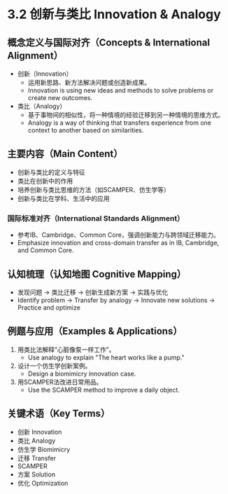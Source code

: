 # 3.2 创新与类比 Innovation & Analogy

## 概念定义与国际对齐（Concepts & International Alignment）

- 创新（Innovation）
  - 运用新思路、新方法解决问题或创造新成果。
  - Innovation is using new ideas and methods to solve problems or create new outcomes.
- 类比（Analogy）
  - 基于事物间的相似性，将一种情境的经验迁移到另一种情境的思维方式。
  - Analogy is a way of thinking that transfers experience from one context to another based on similarities.

## 主要内容（Main Content）

- 创新与类比的定义与特征
- 类比在创新中的作用
- 培养创新与类比思维的方法（如SCAMPER、仿生学等）
- 创新与类比在学科、生活中的应用

### 国际标准对齐（International Standards Alignment）

- 参考IB、Cambridge、Common Core，强调创新能力与跨领域迁移能力。
- Emphasize innovation and cross-domain transfer as in IB, Cambridge, and Common Core.

## 认知梳理（认知地图 Cognitive Mapping）

- 发现问题 → 类比迁移 → 创新生成新方案 → 实践与优化
- Identify problem → Transfer by analogy → Innovate new solutions → Practice and optimize

## 例题与应用（Examples & Applications）

1. 用类比法解释“心脏像泵一样工作”。
   - Use analogy to explain "The heart works like a pump."
2. 设计一个仿生学创新案例。
   - Design a biomimicry innovation case.
3. 用SCAMPER法改进日常用品。
   - Use the SCAMPER method to improve a daily object.

## 关键术语（Key Terms）

- 创新 Innovation
- 类比 Analogy
- 仿生学 Biomimicry
- 迁移 Transfer
- SCAMPER
- 方案 Solution
- 优化 Optimization
